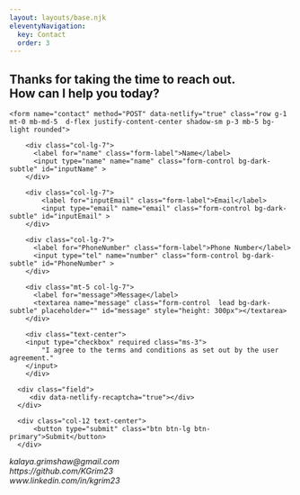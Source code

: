 ```yaml
---
layout: layouts/base.njk
eleventyNavigation:
  key: Contact
  order: 3
---
```


<h2 class="text-center mt-5 fs-5 text-secondary">Thanks for taking the time to reach out. <br> How can I help you today?</h2>

  <main class="container mt-0">

    <form name="contact" method="POST" data-netlify="true" class="row g-1 mt-0 mb-md-5  d-flex justify-content-center shadow-sm p-3 mb-5 bg-light rounded">

        <div class="col-lg-7">
          <label for="name" class="form-label">Name</label>
          <input type="name" name="name" class="form-control bg-dark-subtle" id="inputName" >
        </div>

        <div class="col-lg-7">
            <label for="inputEmail" class="form-label">Email</label>
            <input type="email" name="email" class="form-control bg-dark-subtle" id="inputEmail" >
        </div>

        <div class="col-lg-7">
          <label for="PhoneNumber" class="form-label">Phone Number</label>
          <input type="tel" name="number" class="form-control bg-dark-subtle" id="PhoneNumber" >
        </div>

        <div class="mt-5 col-lg-7">
          <label for="message">Message</label>
          <textarea name="message" class="form-control  lead bg-dark-subtle" placeholder="" id="message" style="height: 300px"></textarea>
        </div>

        <div class="text-center">
        <input type="checkbox" required class="ms-3">
            "I agree to the terms and conditions as set out by the user agreement."
        </input>
        </div>

      <div class="field">
         <div data-netlify-recaptcha="true"></div>
      </div>

      <div class="col-12 text-center">
          <button type="submit" class="btn btn-lg btn-primary">Submit</button>
      </div>

  </form>

</main>

<div class=" d-flex justify-content-center">
<p class="mt-5">
<i class="bi bi-envelope-fill"> kalaya.grimshaw@gmail.com</i> <br>
<i class="bi bi-github"> https://github.com/KGrim23</i> <br>
<i class="bi bi-linkedin">  www.linkedin.com/in/kgrim23</i>
</pre>
</div>

<script>
  let inputName = document.getElementById("inputName")
  function justLetters (inputName) {
    let letters = /^[A-Za-z]+$/;
    if (inputName.value.match(letters)){
      return true;
    }
    else{
      return false;
    }
  }

</script>
